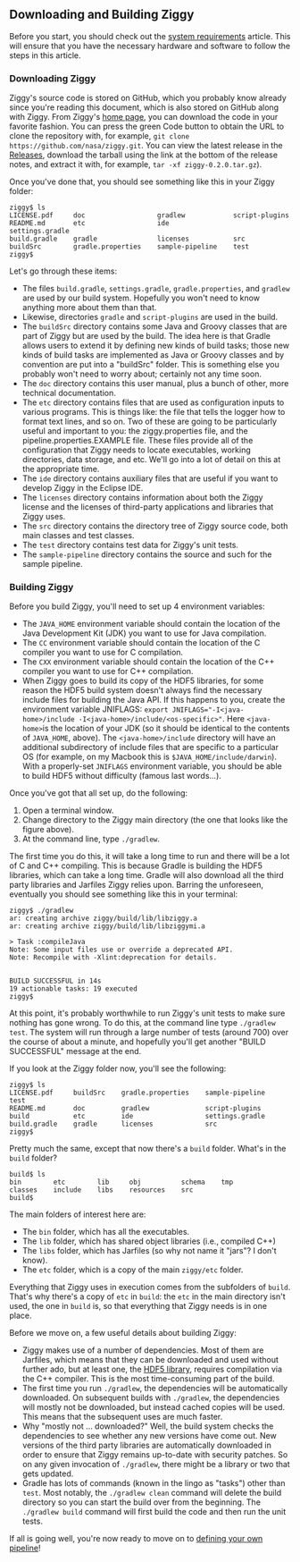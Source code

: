 <!-- -*-visual-line-*- -->

## Downloading and Building Ziggy

Before you start, you should check out the [system requirements](system-requirements.md) article. This will ensure that you have the necessary hardware and software to follow the steps in this article. 

### Downloading Ziggy

Ziggy's source code is stored on GitHub, which you probably know already since you're reading this document, which is also stored on GitHub along with Ziggy. From Ziggy's [home page](https://github.com/nasa/ziggy), you can download the code in your favorite fashion. You can press the green Code button to obtain the URL to clone the repository with, for example, `git clone https://github.com/nasa/ziggy.git`. You can view the latest release in the [Releases](https://github.com/nasa/ziggy/releases), download the tarball using the link at the bottom of the release notes, and extract it with, for example, `tar -xf ziggy-0.2.0.tar.gz`).

Once you've done that, you should see something like this in your Ziggy folder:

```console
ziggy$ ls
LICENSE.pdf     doc                  gradlew            script-plugins
README.md       etc                  ide                settings.gradle
build.gradle    gradle               licenses           src
buildSrc        gradle.properties    sample-pipeline    test
ziggy$ 
```

Let's go through these items:

- The files `build.gradle`, `settings.gradle`, `gradle.properties`, and `gradlew` are used by our build system. Hopefully you won't need to know anything more about them than that.
- Likewise, directories `gradle` and `script-plugins` are used in the build.
- The `buildSrc` directory contains some Java and Groovy classes that are part of Ziggy but are used by the build. The idea here is that Gradle allows users to extend it by defining new kinds of build tasks; those new kinds of build tasks are implemented as Java or Groovy classes and by convention are put into a "buildSrc" folder. This is something else you probably won't need to worry about; certainly not any time soon.
- The `doc` directory contains this user manual, plus a bunch of other, more technical documentation. 
- The `etc` directory contains files that are used as configuration inputs to various programs. This is things like: the file that tells the logger how to format text lines, and so on. Two of these are going to be particularly useful and important to you: the ziggy.properties file, and the pipeline.properties.EXAMPLE file. These files provide all of the configuration that Ziggy needs to locate executables, working directories, data storage, and etc. We'll go into a lot of detail on this at the appropriate time.
- The `ide` directory contains auxiliary files that are useful if you want to develop Ziggy in the Eclipse IDE. 
- The `licenses` directory contains information about both the Ziggy license and the licenses of third-party applications and libraries that Ziggy uses. 
- The `src` directory contains the directory tree of Ziggy source code, both main classes and test classes. 
- The `test` directory contains test data for Ziggy's unit tests. 
- The `sample-pipeline` directory contains the source and such for the sample pipeline. 

### Building Ziggy

Before you build Ziggy, you'll need to set up 4 environment variables:

- The `JAVA_HOME` environment variable should contain the location of the Java Development Kit (JDK) you want to use for Java compilation.
- The `CC` environment variable should contain the location of the C compiler you want to use for C compilation.
- The `CXX` environment variable should contain the location of the C++ compiler you want to use for C++ compilation.
- When Ziggy goes to build its copy of the HDF5 libraries, for some reason the HDF5 build system doesn't always find the necessary include files for building the Java API. If this happens to you, create the environment variable JNIFLAGS: `export JNIFLAGS="-I<java-home>/include -I<java-home>/include/<os-specific>"`. Here `<java-home>`is the location of your JDK (so it should be identical to the contents of `JAVA_HOME`, above). The `<java-home>/include` directory will have an additional subdirectory of include files that are specific to a particular OS (for example, on my Macbook this is `$JAVA_HOME/include/darwin`). With a properly-set `JNIFLAGS` environment variable, you should be able to build HDF5 without difficulty (famous last words...).

Once you've got that all set up, do the following:

1. Open a terminal window.
2. Change directory to the Ziggy main directory (the one that looks like the figure above).
3. At the command line, type `./gradlew`.

The first time you do this, it will take a long time to run and there will be a lot of C and C++ compiling. This is because Gradle is building the HDF5 libraries, which can take a long time. Gradle will also download all the third party libraries and Jarfiles Ziggy relies upon. Barring the unforeseen, eventually you should see something like this in your terminal:

```console
ziggy$ ./gradlew
ar: creating archive ziggy/build/lib/libziggy.a
ar: creating archive ziggy/build/lib/libziggymi.a

> Task :compileJava 
Note: Some input files use or override a deprecated API.
Note: Recompile with -Xlint:deprecation for details.


BUILD SUCCESSFUL in 14s
19 actionable tasks: 19 executed
ziggy$ 
```

At this point, it's probably worthwhile to run Ziggy's unit tests to make sure nothing has gone wrong. To do this, at the command line type `./gradlew test`. The system will run through a large number of tests (around 700) over the course of about a minute, and hopefully you'll get another "BUILD SUCCESSFUL" message at the end. 

If you look at the Ziggy folder now, you'll see the following:

```console
ziggy$ ls
LICENSE.pdf     buildSrc    gradle.properties    sample-pipeline    test
README.md       doc         gradlew              script-plugins
build           etc         ide                  settings.gradle
build.gradle    gradle      licenses             src
ziggy$ 
```

Pretty much the same, except that now there's a `build` folder. What's in the `build` folder?

```console
build$ ls
bin        etc        lib     obj          schema    tmp
classes    include    libs    resources    src
build$ 
```

The main folders of interest here are:

- The `bin` folder, which has all the executables. 
- The `lib` folder, which has shared object libraries (i.e., compiled C++)
- The `libs` folder, which has Jarfiles (so why not name it "jars"? I don't know).
- The `etc` folder, which is a copy of the main `ziggy/etc` folder. 

Everything that Ziggy uses in execution comes from the subfolders of `build`. That's why there's a copy of `etc` in `build`: the `etc` in the main directory isn't used, the one in `build` is, so that everything that Ziggy needs is in one place. 

Before we move on, a few useful details about building Ziggy:

- Ziggy makes use of a number of dependencies. Most of them are Jarfiles, which means that they can be downloaded and used without further ado, but at least one, the [HDF5 library](https://www.hdfgroup.org/solutions/hdf5/), requires compilation via the C++ compiler. This is the most time-consuming part of the build.
- The first time you run `./gradlew`, the dependencies will be automatically downloaded. On subsequent builds with `./gradlew`, the dependencies will mostly not be downloaded, but instead cached copies will be used. This means that the subsequent uses are much faster. 
- Why "mostly not ... downloaded?" Well, the build system checks the dependencies to see whether any new versions have come out. New versions of the third party libraries are automatically downloaded in order to ensure that Ziggy remains up-to-date with security patches. So on any given invocation of `./gradlew`, there might be a library or two that gets updated. 
- Gradle has lots of commands (known in the lingo as "tasks") other than `test`. Most notably, the `./gradlew clean` command will delete the build directory so you can start the build over from the beginning. The `./gradlew build` command will first build the code and then run the unit tests. 

If all is going well, you're now ready to move on to [defining your own pipeline](configuring-pipeline.md)!
